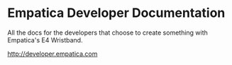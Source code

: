 # Empatica Developer Documentation

All the docs for the developers that choose to create something with Empatica's E4 Wristband. 

http://developer.empatica.com
